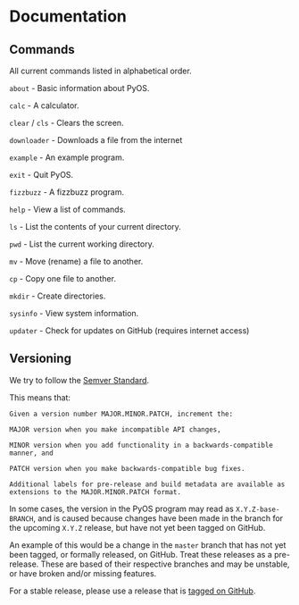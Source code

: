 # Documentation

## Commands

All current commands listed in alphabetical order.

`about` - Basic information about PyOS.

`calc` - A calculator.

`clear` / `cls` - Clears the screen.

`downloader` - Downloads a file from the internet

`example` - An example program.

`exit` - Quit PyOS.

`fizzbuzz` - A fizzbuzz program.

`help` - View a list of commands.

`ls` - List the contents of your current directory.

`pwd` - List the current working directory.

`mv` - Move (rename) a file to another. 

`cp` - Copy one file to another. 

`mkdir` - Create directories. 

`sysinfo` - View system information.

`updater` - Check for updates on GitHub (requires internet access)

## Versioning
We try to follow the [Semver Standard](https://semver.org/).

This means that:

```
Given a version number MAJOR.MINOR.PATCH, increment the:

MAJOR version when you make incompatible API changes,

MINOR version when you add functionality in a backwards-compatible manner, and

PATCH version when you make backwards-compatible bug fixes.

Additional labels for pre-release and build metadata are available as extensions to the MAJOR.MINOR.PATCH format.
```

In some cases, the version in the PyOS program may read as `X.Y.Z-base-BRANCH`, and is caused because changes have been made in the branch for the upcoming  `X.Y.Z` release, but have not yet been tagged on GitHub.

An example of this would be a change in the `master` branch that has not yet been tagged, or formally released, on GitHub. Treat these releases as a pre-release. These are based of their respective branches and may be unstable, or have broken and/or missing features.

For a stable release, please use a release that is [tagged on GitHub](https://github.com/Prouser123/PyOS/releases/latest).
